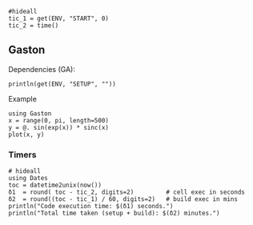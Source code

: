 ```!
#hideall
tic_1 = get(ENV, "START", 0)
tic_2 = time()
```

## Gaston

Dependencies (GA):

```!
println(get(ENV, "SETUP", ""))
```

Example

```!
using Gaston
x = range(0, pi, length=500)
y = @. sin(exp(x)) * sinc(x)
plot(x, y)
```

### Timers

```!
# hideall
using Dates
toc = datetime2unix(now())
δ1  = round( toc - tic_2, digits=2)         # cell exec in seconds
δ2  = round((toc - tic_1) / 60, digits=2)   # build exec in mins
println("Code execution time: $(δ1) seconds.")
println("Total time taken (setup + build): $(δ2) minutes.")
```
